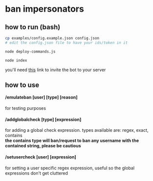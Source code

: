 # ban impersonators

## how to run (bash)

```bash
cp examples/config.example.json config.json
# edit the config.json file to have your ids/token in it
```

```bash
node deploy-commands.js
```

```bash
node index
```

you'll need [this](https://discord.com/api/oauth2/authorize?client_id={INSERT_BOT_ID_HERE}&permissions=2147494980&scope=applications.commands%20bot) link to invite the bot to your server

## how to use

#### /emulateban [user] [type] [reason]

for testing purposes

#### /addglobalcheck [type] [expression]

for adding a global check expression.
types available are: regex, exact, contains  
**the contains type will ban/request to ban any username with the contained string, please be cautious**

#### /setusercheck [user] [expression]

for setting a user specific regex expression, useful so the global expressions don't get cluttered
